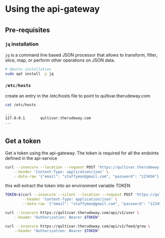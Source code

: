 # Using the api-gateway

#
## Pre-requisites

### `jq` installation

`jq` is a command line based JSON processor that allows to transform, filter, slice, map, or perform other operations on JSON data.

```bash
# Ubuntu installation
sudo apt install -y jq
```

### `/etc/hosts`

create an entry in the /etc/hosts file to point to qultivar.therudeway.com

```bash
cat /etc/hosts

...
127.0.0.1       qultivar.therudeway.com
...
```

#
## Get a token

Get a token using the api-gateway.  The token is required for all the endoints defined in the api-service

```bash
curl --insecure --location --request POST 'https://qultivar.therudeway.com:443/login' \
    --header 'Content-Type: application/json' \
    --data-raw '{"email": "staffyman@gmail.com", "password": "123456"}'
```

this will extract the token into an environment variable TOKEN

```bash
TOKEN=$(curl --insecure --silent --location --request POST 'https://qultivar.therudeway.com:443/login' \
        --header 'Content-Type: application/json' \
        --data-raw '{"email": "staffyman@gmail.com", "password": "123456"}' | jq -r '.token')

curl --insecure https://qultivar.therudeway.com/api/v1/user \
    --header "Authorization: Bearer $TOKEN"

curl --insecure https://qultivar.therudeway.com/api/v1/feed/grow \
    --header "Authorization: Bearer $TOKEN"
```

